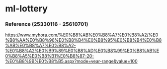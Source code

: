 # ml-lottery

### Reference (25330116 - 25610701)
https://www.myhora.com/%E0%B8%AB%E0%B8%A7%E0%B8%A2/%E0%B8%AA%E0%B8%96%E0%B8%B4%E0%B8%95%E0%B8%B4%E0%B8%AB%E0%B8%A7%E0%B8%A2-%E0%B8%A2%E0%B9%89%E0%B8%AD%E0%B8%99%E0%B8%AB%E0%B8%A5%E0%B8%B1%E0%B8%87-20-%E0%B8%9B%E0%B8%B5.aspx?mode=year-range&value=100
